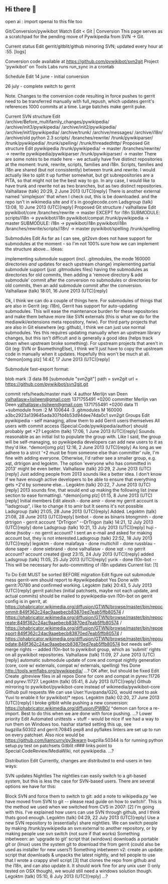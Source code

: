 ## Hi there 👋

<!--

**Here are some ideas to get you started:**

🙋‍♀️ A short introduction - what is your organization all about?
🌈 Contribution guidelines - how can the community get involved?
👩‍💻 Useful resources - where can the community find your docs? Is there anything else the community should know?
🍿 Fun facts - what does your team eat for breakfast?
🧙 Remember, you can do mighty things with the power of [Markdown](https://docs.github.com/github/writing-on-github/getting-started-with-writing-and-formatting-on-github/basic-writing-and-formatting-syntax)
-->
open ai : import openai to this file too 


Git/Conversion/pywikibot
Watch
Edit
< Git‎ | Conversion
This page serves as a scratchpad for the pending move of Pywikipedia from SVN -> Git.

Current status
Edit
gerrit/gitblit/github mirroring SVN; updated every hour at :55. [logs]

Conversion code available at https://github.com/pywikibot/svn2git
Project 'pywikibot' on Tools Labs runs run_sync in a crontab


Schedule
Edit
14 june - initial conversion

26 july - complete switch to gerrit

Note. Changes to the conversion code resulting in force pushes to gerrit need to be transferred manually with full_repush, which updates gerrit's references 1000 commits at a time. Large batches make gerrit puke.

Current SVN structure
Edit
/archive/Before_multifamily_changes/pywikipedia/
/archive/init3/pywikipedia/
/archive/init2/pywikipedia/
/archive/init1/pywikipedia/
/archive/trunk/
/archive/messages/
/archive/i18n/
/archive/old python 2.3 scripts/
/branches/rewrite/
/trunk/pywikiparser/
/trunk/pywikipedia/
/trunk/spelling/
/trunk/threadedhttp/
Proposed Git structure
Edit
pywikipedia
/trunk/pywikipedia/ -> master
/branches/rewrite/ -> rewrite
pywikipedia/pywikiparser
/trunk/pywikiparser/ -> master
There are some notes to be made here - we actually have five distinct repositories at the moment: trunk, rewrite, scripts, families and i18n. Scripts, families and i18n are shared (but not consistently) between trunk and rewrite. I would actually like to split it up further somewhat, but git subrepositories are a PITA, so that might not be the best way to go. In any case, I would like to have trunk and rewrite not as two branches, but as two distinct repositories. Valhallasw (talk) 20:29, 2 June 2013 (UTC)[reply]
There is another external named 'simplejson' that when I check out, this is be downloaded. and the repo isn't in wikimedia site and it's in googlecode.com Ladsgroup (talk) 13:08, 10 June 2013 (UTC)[reply]
Proposed Git structure / valhallasw
Edit
pywikibot/core
/branches/rewrite -> master
EXCEPT for i18n
SUBMODULE: scripts/i18n -> pywikibot/i18n
pywikibot/compat
/trunk/pywikipedia -> master
SUBMODULE: i18n -> pywikibot/i18n
pywikibot/i18n
/branches/rewrite/scripts/i18n/ -> master
pywikibot/spelling
/trunk/spelling


Submodules
Edit
As far as I can see, git2svn does not have support for submodules at the moment - so I'm not 100% sure how we can implement the structure above... Ideas:

implementing submodule support (incl. .gitmodules, the mode 160000 directories *and* updates for each upstream change)
implementing partial submodule support (just .gitmodules files)
having the submodules as directories for old commits, then adding a 'remove directory & add submodule' commit after the conversion
no submodules or directories for old commits, then an add submodule commit after the conversion.
Valhallasw (talk) 18:01, 16 June 2013 (UTC)[reply]

Ok, I think we can do a couple of things here. For submodules of things that are also in Gerrit (eg: i18n), Gerrit has support for auto-updating submodules. This will ease the maintenance burden for these repositories and make them behave more like SVN externals (this is what we do for the mediawiki/extensions meta repository, fwiw). For third party projects that are also in Git elsewhere (eg: github), I think we can just use normal submodules. Yes this requires updating manually when an upstream library changes, but this isn't difficult and is generally a good idea (helps track down when upstream broke something). For upstream projects that aren't in Git (eg: SVN or $somethingElse), I think we'll just have to copy the upstream code in manually when it updates. Hopefully this won't be much at all. ^demon[omg plz] 14:47, 17 June 2013 (UTC)[reply]

Submodule fast-export format:

blob
mark :3
data 86
[submodule "svn2git"]
        path = svn2git
        url = https://github.com/pywikibot/svn2git.git

commit refs/heads/master
mark :4
author Merlijn van Deen <valhallasw+lisilwen@gmail.com> 1371755491 +0200
committer Merlijn van Deen <valhallasw+lisilwen@gmail.com> 1371755491 +0200
data 11
+submodule
from :2
M 100644 :3 .gitmodules
M 160000 a3bc2923a139645ada307fd4b53d94dee74da0c1 svn2git
Groups
Edit
pywikipedia - self managing, allow them to add Gerrit users themselves
All users with commit access (Special:Code/pywikipedia/author) should probably get +2? Legoktm (talk) 17:06, 1 June 2013 (UTC)[reply]
Sounds reasonable as an initial list to populate the group with. Like I said, the group will be self-managing, so pywikipedia developers can add new users to it as they'd like. ^demon[omg plz] 12:16, 2 June 2013 (UTC)[reply]
As long as we adhere to a strict '+2 must be from someone else than committer' rule, I'm fine with adding everyone. Otherwise, I'd rather see a smaller group, e.g. xqt, drtrigon and legoktm. The option 'everyone who has committed in 2013' might be even better. Valhallasw (talk) 20:29, 2 June 2013 (UTC)[reply]
Just adding people from 2013 sounds like a better idea. I don't know if we have enough active developers to be able to ensure that everything gets +2'd by someone else... Legoktm (talk) 20:22, 7 June 2013 (UTC)[reply]
2013 sounds fine, that would end up making the following list (new section to ease formatting). ^demon[omg plz] 01:15, 8 June 2013 (UTC)[reply]
Initial members
Edit
alexsh - done
amir - done
my gerrit account is "ladsgroup", i like to change it to amir but It seems it's not possible Ladsgroup (talk) 21:05, 28 June 2013 (UTC)[reply]
Added. Legoktm (talk) 21:08, 28 June 2013 (UTC)[reply]
binbot - done as binaris
btongminh - done
drtrigon - gerrit account "DrTrigon" --DrTrigon (talk) 14:21, 12 July 2013 (UTC)[reply]
done Ladsgroup (talk) 10:21, 13 July 2013 (UTC)[reply]
huji - done
jhsoby - no gerrit account?
I sent an e-mail and asked for making account but, they is not interested.Ladsgroup (talk) 22:52, 18 July 2013 (UTC)[reply]
legoktm - done
malafaya - done
multichill - done
russblau - done
saper - done
siebrand - done
valhallasw - done
xqt - no gerrit account?
account created  @xqt 23:15, 24 July 2013 (UTC)[reply]
added Ladsgroup (talk) 11:05, 25 July 2013 (UTC)[reply]
yurik - done
l10n-bot -- This will be necessary for auto-committing of i18n updates
Current list: [1]

To Do
Edit
MUST be sorted BEFORE migration
Edit
figure out submodule mess
gerrit-wm should report to #pywikipediabot Yes Done with gerrit:70780 and confirmed working. Legoktm (talk) 20:43, 5 July 2013 (UTC)[reply]
gerrit patches (initial patchsets, maybe not each update, and actual commits) should be mailed to pywikipedia-svn
l10n-bot on gerrit
config is in gerrit, at https://phabricator.wikimedia.org/diffusion/GTWN/browse/master/bin/repocommit;849f362c24ac9aaebecb83870ed7eab5ffb80574 / https://phabricator.wikimedia.org/diffusion/GTWN/browse/master/bin/repocreate;849f362c24ac9aaebecb83870ed7eab5ffb80574 / https://phabricator.wikimedia.org/diffusion/GTWN/browse/master/bin/repoexport;849f362c24ac9aaebecb83870ed7eab5ffb80574 / https://phabricator.wikimedia.org/diffusion/GTWN/browse/master/bin/repoupdate;849f362c24ac9aaebecb83870ed7eab5ffb80574
bot needs self-merge rights -- added l10n-bot to pywikibot group, which as 'submit' rights on all pywikibot repositories. Valhallasw (talk) 11:09, 27 June 2013 (UTC)[reply]
automatic submodule update of core and compat
nightly generation (core, core w/ externals, compat w/ externals, spelling)
Yes Done http://tools.wmflabs.org/pywikipedia/
...?
OK after, but should be fixed
Edit
Create .gitreview files in all repos
Done for core and compat in pyrev:11726 and pyrev:11727. Legoktm (talk) 05:41, 8 July 2013 (UTC)[reply]
Github mirroring to pywikibot/pywikibot-core instead of wikimedia/pywikibot-core
Github pull requests
We can use User:Yuvipanda/G2G, would need to ask Yuvi to enable it for pywikibot/* repos. Legoktm (talk) 02:20, 27 June 2013 (UTC)[reply]
I broke gitblit while pushing a new conversion: https://phabricator.wikimedia.org/diffusion/PWBO/
^demon can force a re-import. Best to do this when we are done with force pushing.
...?
Lower priority
Edit
Automated unittests + stuff - would be nice if we had a way to run them on Windows too.
hashar started setting this up, see bugzilla:50302 and gerrit:70845
pep8 and pyflakes linters are set up to run on every patchset.
Also nice would be https://github.com/liamcurry/py3kwarn
bugzilla:50344 is for running python setup.py test on patchsets
Gitblit r### links point to Special:CodeReview/MediaWiki, not pywikipedia.
...?


Distribution
Edit
Currently, changes are distributed to end-users in two ways:

SVN updates
Nightlies
The nightlies can easily switch to a git-based system, but this is less the case for SVN-based users. There are several options we have for this:

Block SVN and force them to switch to git: add a note to wikipedia.py 'we have moved from SVN to git -- please read <this> guide on how to switch!'. This is the method we used when we switched from CVS in 2007: [2]
I'm going with this. I've explained how users can use SVN through github, and I think thats good enough. Legoktm (talk) 04:29, 22 July 2013 (UTC)[reply]
Use a new SVN repository to (essentially) share nightlies. We can switch people by making /trunk/pywikipedia an svn:external to another repository, or by making people use svn switch (not sure if that works)
Something inbetween: an 'upgrade to git' script that (windows) downloads a portable git or (linux) uses the system git to download the from gerrit (could also be used as installer for new users?)
Something inbetween v2: create an update script that downloads & unpacks the latest nightly, and tell people to use that
I wrote a crappy shell script [3] that clones the repo from github and the i18n, and can also update it. It should work fine for any unix user (I only tested on OSX though), we would still need a windows solution though. Legoktm (talk) 05:10, 8 July 2013 (UTC)[reply]
...?
